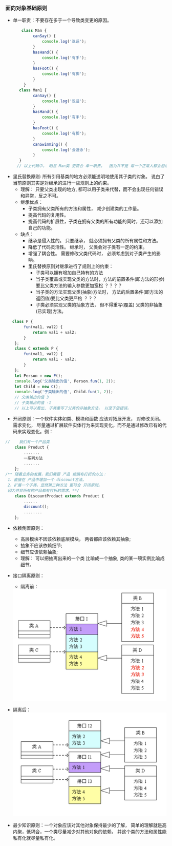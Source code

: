 ### 面向对象基础原则
- 单一职责：不要存在多于一个导致类变更的原因。
```javascript
       class Man {
            canSay() {
                console.log('说话');
            }
            hasHand() {
                console.log('有手');
            }
            hasFoot() {
                console.log('有脚');
            }
        }
      class Man1 {
            canSay() {
                console.log('说话');
            }
            hasHand() {
                console.log('有手');
            }
            hasFoot() {
                console.log('有脚');
            }
            canSwimming() {
                console.log('会游泳');
            }
      }
     // 以上代码中， 明显 Man类 更符合 单一职责。  因为并不是 每一个正常人都会游泳。
```
- 里氏替换原则: 所有引用基类的地方必须能透明地使用其子类的对象。 说白了 当前原则其实是对继承的进行一些规则上的约束。
    - 理解： 只要父类出现的地方, 都可以用子类来代替，而不会出现任何错误和异常，反之不可。
    - 继承优点：
        - 子类拥有父类所有的方法和属性， 减少创建类的工作量。
        - 提高代码的复用性。
        - 提高代码的扩展性，子类在拥有父类的所有功能的同时，还可以添加自己的功能。
    - 缺点：
        - 继承是侵入性的。 只要继承， 就必须拥有父类的所有属性和方法。
        - 降低了代码灵活性。 继承时， 父类会对子类有一定的约束。
        - 增强了耦合性。 需要修改父类代码时， 必须考虑到对子类产生的影响。
        - 里氏替换原则对继承进行了规则上的约束：
            - 子类可以拥有增加自己特有的方法
            - 当子类覆盖或实现父类的方法时，方法的前置条件(即方法的形参) 要比父类方法的输入参数更加宽松     ？？？？
            - 当子类的方法实现父类(抽象)方法时， 方法的后置条件(即方法的返回值)要比父类更严格  ？？？
            - 子类必须实现父类的抽象方法， 但不得重写(覆盖) 父类的非抽象(已实现)方法。
```javascript
   class P {
        fun(val1, val2) {
            return val1 + val2;
        }
    };
    class C extends P {
        fun(val1, val2) {
            return val1 - val2;
        }
    };
    let Person = new P();
    console.log('父类输出的值', Person.fun(1, 2));
    let Child = new C();
    console.log('子类输出的值', Child.fun(1, 2));
    // 父类输出的值 3
    // 子类输出的值 -1
    // 以上可以看出, 子类重写了父类的非抽象方法， 以至于值错误。
```
- 开闭原则：一个软件实体如类、模块和函数 应该对拓展开发， 对修改关闭。需求变化， 尽量通过扩展软件实体行为来实现变化，而不是通过修改已有的代码来实现变化。例：
```javascript
//    我们有一个产品类
    class Product {
        .......
        一系列方法
        .......
    };
/** 随着业务的发展，我们需要 产品 能拥有打折的方法：
 1、直接在 产品中增加一个 discount方法。
 2、扩展一个子类，显然第二种方法 更符合 开闭原则。
 因为并非所有的产品都有打折的需求。**/
    class DiscountProduct extends Product {
        ......
        discount();
        ........
    };
```
- 依赖倒置原则：
    - 高层模块不因该依赖底层模块， 两者都应该依赖其抽象;
    - 抽象不应该依赖细节;
    - 细节应该依赖抽象;
    - 理解： 可以把抽离出来的一个类 比喻成一个抽象, 类的某一项实例比喻成细节。
- 接口隔离原则：
    - 隔离前：
    <a>
        <img src='../../assets/img/object-oriented1.png'/>
    </a>

 - 隔离后：
    <a>
        <img src='../../assets/img/object-oriented2.png'/>
    </a>

- 最少知识原则：一个对象应该对其他对象保持最少的了解， 简单的理解就是高内聚，低耦合，一个类尽量减少对其他对象的依赖， 并这个类的方法和属性能私有化就尽量私有化。

















